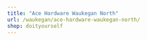 ```yaml
---
title: "Ace Hardware Waukegan North"
url: /waukegan/ace-hardware-waukegan-north/
shop: doityourself
---
```

